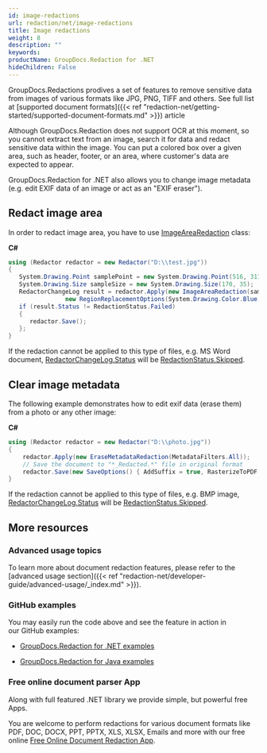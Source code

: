 ```yaml
---
id: image-redactions
url: redaction/net/image-redactions
title: Image redactions
weight: 8
description: ""
keywords: 
productName: GroupDocs.Redaction for .NET
hideChildren: False
---
```

GroupDocs.Redactions prodives a set of features to remove sensitive data from images of various formats like JPG, PNG, TIFF and others. See full list at [supported document formats]({{< ref "redaction-net/getting-started/supported-document-formats.md" >}}) article

Although GroupDocs.Redaction does not support OCR at this moment, so you cannot extract text from an image, search it for data and redact sensitive data within the image. You can put a colored box over a given area, such as header, footer, or an area, where customer's data are expected to appear.

GroupDocs.Redaction for .NET also allows you to change image metadata (e.g. edit EXIF data of an image or act as an "EXIF eraser").

## Redact image area

In order to redact image area, you have to use [ImageAreaRedaction](https://apireference.groupdocs.com/net/redaction/groupdocs.redaction.redactions/imagearearedaction) class:

**C#**

```csharp
using (Redactor redactor = new Redactor("D:\\test.jpg"))
{
   System.Drawing.Point samplePoint = new System.Drawing.Point(516, 311);
   System.Drawing.Size sampleSize = new System.Drawing.Size(170, 35);
   RedactorChangeLog result = redactor.Apply(new ImageAreaRedaction(samplePoint,
                new RegionReplacementOptions(System.Drawing.Color.Blue, sampleSize)));
   if (result.Status != RedactionStatus.Failed)
   {
      redactor.Save();
   };
}
```

If the redaction cannot be applied to this type of files, e.g. MS Word document, [RedactorChangeLog.Status](https://apireference.groupdocs.com/net/redaction/groupdocs.redaction/redactorchangelog/properties/status) will be [RedactionStatus.Skipped](https://apireference.groupdocs.com/net/redaction/groupdocs.redaction/redactionstatus).

## Clear image metadata

The following example demonstrates how to edit exif data (erase them) from a photo or any other image:

**C#**

```csharp
using (Redactor redactor = new Redactor("D:\\photo.jpg"))
{
    redactor.Apply(new EraseMetadataRedaction(MetadataFilters.All));
    // Save the document to "*_Redacted.*" file in original format
    redactor.Save(new SaveOptions() { AddSuffix = true, RasterizeToPDF = false });
}
```

If the redaction cannot be applied to this type of files, e.g. BMP image, [RedactorChangeLog.Status](https://apireference.groupdocs.com/net/redaction/groupdocs.redaction/redactorchangelog/properties/status) will be [RedactionStatus.Skipped](https://apireference.groupdocs.com/net/redaction/groupdocs.redaction/redactionstatus).

## More resources

### Advanced usage topics

To learn more about document redaction features, please refer to the [advanced usage section]({{< ref "redaction-net/developer-guide/advanced-usage/_index.md" >}}).

### GitHub examples

You may easily run the code above and see the feature in action in our GitHub examples:

*   [GroupDocs.Redaction for .NET examples](https://github.com/groupdocs-redaction/GroupDocs.Redaction-for-.NET)
    
*   [GroupDocs.Redaction for Java examples](https://github.com/groupdocs-redaction/GroupDocs.Redaction-for-Java)
    

### Free online document parser App

Along with full featured .NET library we provide simple, but powerful free Apps.

You are welcome to perform redactions for various document formats like PDF, DOC, DOCX, PPT, PPTX, XLS, XLSX, Emails and more with our free online [Free Online Document Redaction App](https://products.groupdocs.app/redaction).
